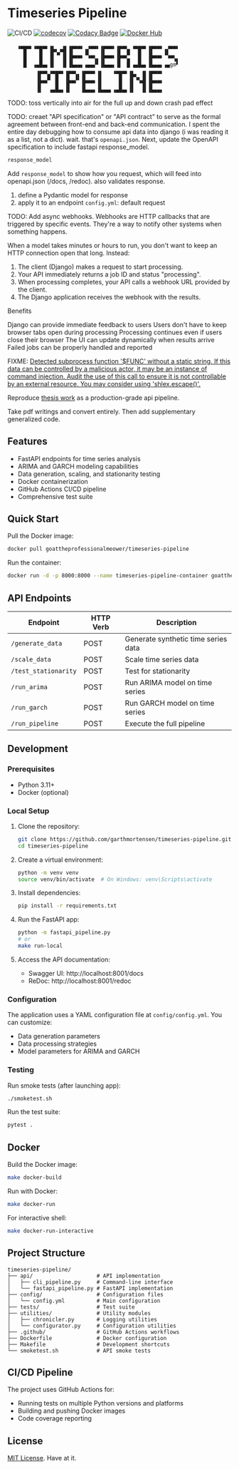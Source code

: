 # Timeseries Pipeline

![CI/CD](https://github.com/garthmortensen/timeseries-pipeline/actions/workflows/cicd.yml/badge.svg)
[![codecov](https://codecov.io/gh/garthmortensen/timeseries-pipeline/graph/badge.svg?token=L1L5OBSF3Z)](https://codecov.io/gh/garthmortensen/timeseries-pipeline)
[![Codacy Badge](https://app.codacy.com/project/badge/Grade/a55633cfb8324f379b0b5ec16f03c268)](https://app.codacy.com/gh/garthmortensen/timeseries-pipeline/dashboard)
[![Docker Hub](https://img.shields.io/badge/Docker%20Hub-pipeline--timeseries-blue)](https://hub.docker.com/r/goattheprofessionalmeower/timeseries-pipeline)

```ascii
   ▗▄▄▄▖▗▄▄▄▖▗▖  ▗▖▗▄▄▄▖ ▗▄▄▖▗▄▄▄▖▗▄▄▖ ▗▄▄▄▖▗▄▄▄▖ ▗▄▄▖
     █    █  ▐▛▚▞▜▌▐▌   ▐▌   ▐▌   ▐▌ ▐▌  █  ▐▌   ▐▌   
     █    █  ▐▌  ▐▌▐▛▀▀▘ ▝▀▚▖▐▛▀▀▘▐▛▀▚▖  █  ▐▛▀▀▘ ▝▀▚▖
     █  ▗▄█▄▖▐▌  ▐▌▐▙▄▄▖▗▄▄▞▘▐▙▄▄▖▐▌ ▐▌▗▄█▄▖▐▙▄▄▖▗▄gm▘
         ▗▄▄▖▗▄▄▄▖▗▄▄▖ ▗▄▄▄▖▗▖   ▗▄▄▄▖▗▖  ▗▖▗▄▄▄▖
         ▐▌ ▐▌ █  ▐▌ ▐▌▐▌   ▐▌     █  ▐▛▚▖▐▌▐▌   
         ▐▛▀▘  █  ▐▛▀▘ ▐▛▀▀▘▐▌     █  ▐▌ ▝▜▌▐▛▀▀▘
         ▐▌  ▗▄█▄▖▐▌   ▐▙▄▄▖▐▙▄▄▖▗▄█▄▖▐▌  ▐▌▐▙▄▄▖
```

TODO: toss vertically into air for the full up and down crash pad effect

TODO: creaet "API specification" or "API contract" to serve as the formal agreement between front-end and back-end communication. I spent the entire day debugging how to consume api data into django (i was reading it as a list, not a dict). wait. that's `openapi.json`. Next, update the OpenAPI specification to include fastapi response_model.

```py
response_model
```

Add `response_model` to show how you request, which will feed into openapi.json (/docs, /redoc). also validates response. 
  1. define a Pydantic model for response
  2. apply it to an endpoint
`config.yml`: default request

TODO: Add async webhooks. Webhooks are HTTP callbacks that are triggered by specific events. They're a way to notify other systems when something happens.

When a model takes minutes or hours to run, you don't want to keep an HTTP connection open that long. Instead:

1. The client (Django) makes a request to start processing.
1. Your API immediately returns a job ID and status "processing".
1. When processing completes, your API calls a webhook URL provided by the client.
1. The Django application receives the webhook with the results.

Benefits

Django can provide immediate feedback to users
Users don't have to keep browser tabs open during processing
Processing continues even if users close their browser
The UI can update dynamically when results arrive
Failed jobs can be properly handled and reported

FIXME: [Detected subprocess function '$FUNC' without a static string. If this data can be controlled by a malicious actor, it may be an instance of command injection. Audit the use of this call to ensure it is not controllable by an external resource. You may consider using 'shlex.escape()'.](https://app.codacy.com/gh/garthmortensen/timeseries-pipeline/issues/current)

Reproduce [thesis work](https://github.com/garthmortensen/finance/tree/master/15_thesis) as a production-grade api pipeline.

Take pdf writings and convert entirely. Then add supplementary generalized code.

## Features

- FastAPI endpoints for time series analysis
- ARIMA and GARCH modeling capabilities
- Data generation, scaling, and stationarity testing
- Docker containerization
- GitHub Actions CI/CD pipeline
- Comprehensive test suite

## Quick Start

Pull the Docker image:

```bash
docker pull goattheprofessionalmeower/timeseries-pipeline
```

Run the container:

```bash
docker run -d -p 8000:8000 --name timeseries-pipeline-container goattheprofessionalmeower/timeseries-pipeline:latest
```

## API Endpoints

| Endpoint | HTTP Verb | Description |
|----------|-----------|-------------|
| `/generate_data` | POST | Generate synthetic time series data |
| `/scale_data` | POST | Scale time series data |
| `/test_stationarity` | POST | Test for stationarity |
| `/run_arima` | POST | Run ARIMA model on time series |
| `/run_garch` | POST | Run GARCH model on time series |
| `/run_pipeline` | POST | Execute the full pipeline |

## Development

### Prerequisites

- Python 3.11+
- Docker (optional)

### Local Setup

1. Clone the repository:

   ```bash
   git clone https://github.com/garthmortensen/timeseries-pipeline.git
   cd timeseries-pipeline
   ```

2. Create a virtual environment:

   ```bash
   python -m venv venv
   source venv/bin/activate  # On Windows: venv\Scripts\activate
   ```

3. Install dependencies:

   ```bash
   pip install -r requirements.txt
   ```

4. Run the FastAPI app:

   ```bash
   python -m fastapi_pipeline.py
   # or
   make run-local
   ```

5. Access the API documentation:

   - Swagger UI: http://localhost:8001/docs
   - ReDoc: http://localhost:8001/redoc

### Configuration

The application uses a YAML configuration file at `config/config.yml`. You can customize:

- Data generation parameters
- Data processing strategies
- Model parameters for ARIMA and GARCH

### Testing

Run smoke tests (after launching app):

```bash
./smoketest.sh
```

Run the test suite:

```bash
pytest .
```

## Docker

Build the Docker image:

```bash
make docker-build
```

Run with Docker:

```bash
make docker-run
```

For interactive shell:

```bash
make docker-run-interactive
```

## Project Structure

```
timeseries-pipeline/
├── api/                    # API implementation
│   ├── cli_pipeline.py     # Command-line interface
│   └── fastapi_pipeline.py # FastAPI implementation
├── config/                 # Configuration files
│   └── config.yml          # Main configuration
├── tests/                  # Test suite
├── utilities/              # Utility modules
│   ├── chronicler.py       # Logging utilities
│   └── configurator.py     # Configuration utilities
├── .github/                # GitHub Actions workflows
├── Dockerfile              # Docker configuration
├── Makefile                # Development shortcuts
└── smoketest.sh            # API smoke tests
```

## CI/CD Pipeline

The project uses GitHub Actions for:

- Running tests on multiple Python versions and platforms
- Building and pushing Docker images
- Code coverage reporting

## License

[MIT License](LICENSE). Have at it.
